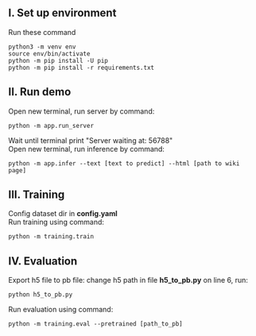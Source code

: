 ## I. Set up environment
Run these command
```
python3 -m venv env
source env/bin/activate
python -m pip install -U pip
python -m pip install -r requirements.txt
```
## II. Run demo
Open new terminal, run server by command:
```
python -m app.run_server
```
Wait until terminal print "Server waiting at:  56788"<br>
Open new terminal, run inference by command:
```
python -m app.infer --text [text to predict] --html [path to wiki page]
```
## III. Training
Config dataset dir in **config.yaml**<br>
Run training using command:
```
python -m training.train
```
## IV. Evaluation
Export h5 file to pb file: change h5 path in file **h5_to_pb.py** on line 6, run:
```
python h5_to_pb.py
```
Run evaluation using command:
```
python -m training.eval --pretrained [path_to_pb]
```


